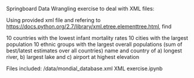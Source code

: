 Springboard Data Wrangling exercise to deal with XML files:

Using provided xml file and refering to https://docs.python.org/2.7/library/xml.etree.elementtree.html, find

10 countries with the lowest infant mortality rates
10 cities with the largest population
10 ethnic groups with the largest overall populations (sum of best/latest estimates over all countries)
name and country of a) longest river, b) largest lake and c) airport at highest elevation

Files included:
/data/mondial_database.xml
XML exercise.ipynb
